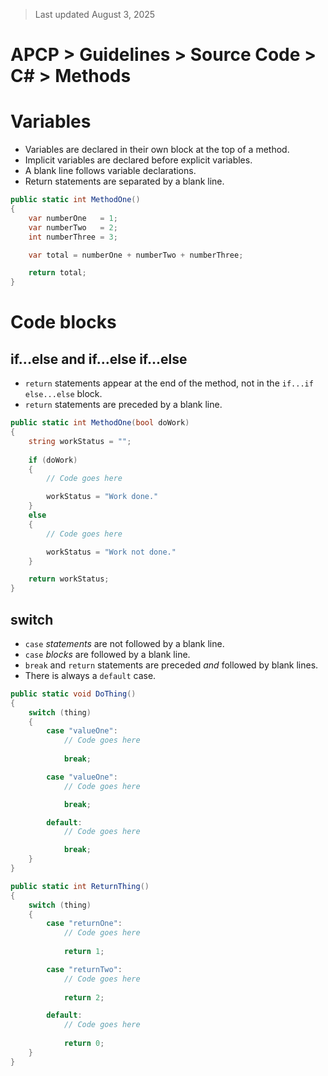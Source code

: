 <!--
    This should be broken down into smaller parts/files.
-->

> Last updated August 3, 2025

# APCP > Guidelines > Source Code > C# > Methods

# Variables

- Variables are declared in their own block at the top of a method.
- Implicit variables are declared before explicit variables.
- A blank line follows variable declarations.
- Return statements are separated by a blank line.

```csharp
public static int MethodOne()
{
    var numberOne   = 1;
    var numberTwo   = 2;
    int numberThree = 3;

    var total = numberOne + numberTwo + numberThree;

    return total;
}
```

# Code blocks

## if...else and if...else if...else

- `return` statements appear at the end of the method, not in the `if...if else...else` block.
- `return` statements are preceded by a blank line.

```csharp
public static int MethodOne(bool doWork)
{
	string workStatus = "";
	
    if (doWork)
    {
        // Code goes here

		workStatus = "Work done."
    }
    else
    {
        // Code goes here

		workStatus = "Work not done."
    }

    return workStatus;
}
```

## switch

- `case` *statements* are not followed by a blank line.
- `case` *blocks* are followed by a blank line.
- `break` and `return` statements are preceded *and* followed by blank lines.
- There is always a `default` case.

```csharp
public static void DoThing()
{
    switch (thing)
    {
        case "valueOne":
            // Code goes here
            
            break;

        case "valueOne":
            // Code goes here

            break;

        default:
            // Code goes here

            break;
    }
}
```

```csharp
public static int ReturnThing()
{
    switch (thing)
    {
        case "returnOne":
	        // Code goes here
	        
            return 1;

        case "returnTwo":
	        // Code goes here
	        
            return 2;

        default:
	        // Code goes here
        
            return 0;
    }
}
```
